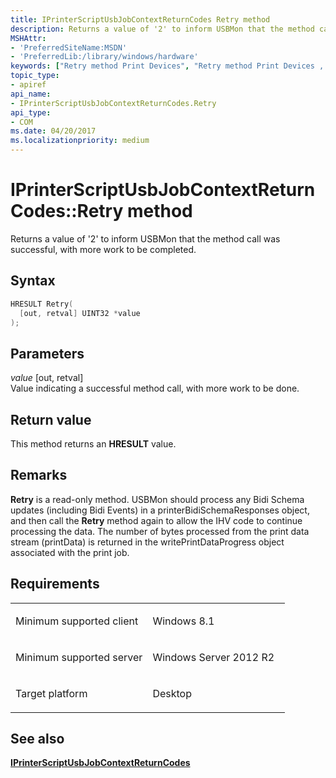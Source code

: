 ```yaml
---
title: IPrinterScriptUsbJobContextReturnCodes Retry method
description: Returns a value of '2' to inform USBMon that the method call was successful, with more work to be completed.
MSHAttr:
- 'PreferredSiteName:MSDN'
- 'PreferredLib:/library/windows/hardware'
keywords: ["Retry method Print Devices", "Retry method Print Devices , IPrinterScriptUsbJobContextReturnCodes interface", "IPrinterScriptUsbJobContextReturnCodes interface Print Devices , Retry method"]
topic_type:
- apiref
api_name:
- IPrinterScriptUsbJobContextReturnCodes.Retry
api_type:
- COM
ms.date: 04/20/2017
ms.localizationpriority: medium
---
```


# IPrinterScriptUsbJobContextReturnCodes::Retry method

Returns a value of '2' to inform USBMon that the method call was successful, with more work to be completed.

Syntax
------

```cpp
HRESULT Retry(
  [out, retval] UINT32 *value
);
```

Parameters
----------

*value* \[out, retval\]  
Value indicating a successful method call, with more work to be done.

Return value
------------

This method returns an **HRESULT** value.

Remarks
-------

**Retry** is a read-only method. USBMon should process any Bidi Schema updates (including Bidi Events) in a printerBidiSchemaResponses object, and then call the **Retry** method again to allow the IHV code to continue processing the data. The number of bytes processed from the print data stream (printData) is returned in the writePrintDataProgress object associated with the print job.

Requirements
------------

<table>
<colgroup>
<col width="50%" />
<col width="50%" />
</colgroup>
<tbody>
<tr class="odd">
<td><p>Minimum supported client</p></td>
<td><p>Windows 8.1</p></td>
</tr>
<tr class="even">
<td><p>Minimum supported server</p></td>
<td><p>Windows Server 2012 R2</p></td>
</tr>
<tr class="odd">
<td><p>Target platform</p></td>
<td>Desktop</td>
</tr>
</tbody>
</table>

## See also

[**IPrinterScriptUsbJobContextReturnCodes**](iprinterscriptusbjobcontextreturncodes.md)
